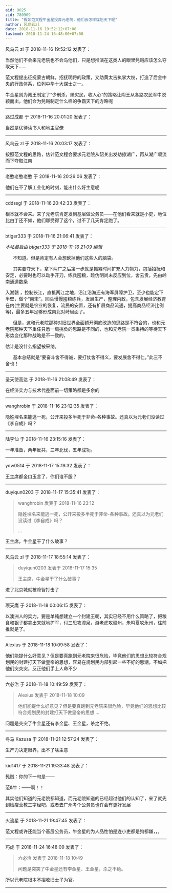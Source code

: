 ```yaml
---
aid: 9025
zid: 780909
title: "假如范文程牛金星投奔元老院，他们会怎样谋划天下呢"
author: 风鸟云zl
date: 2018-11-16 19:52:12+07:00
lastmod: 2018-11-24 16:48:00+07:00
---
```


风鸟云 zl 于 2018-11-16 19:52:12 发表了：

当然他们不会来元老院也不会鸟他们，只是想推演在这类人的眼里髡贼应该怎么夺取天下……

范文程提出征抚蒙古朝鲜，招抚明将的政策，又助黄太吉执掌大权，打造了后金中央的行政体系，位列中华十大谋士之一。

牛金星则为闯王制定了“少刑杀，赈灾民，收人心”的策略让闯王从各路农民军中脱颖而出，他们会为髡贼制定什么样的争霸天下的方略呢

---

路过成都 于 2018-11-16 20:01:20 发表了：

当然是优待读书人和地主官僚

---

风鸟云 zl 于 2018-11-16 20:03:17 发表了：

按照范文程的思路，估计范文程会要求元老院从韶关出发劫掠湖广，再从湖广顺流而下夺取江南

---

老憨老憨老憨 于 2018-11-16 20:26:06 发表了：

他们在不了解工业化的时刻，能出什么好主意呢

---

cddssgl 于 2018-11-16 20:42:33 发表了：

根本就不会来。来了元老院肯定发到基层做公务员——在他们看来就是小吏，地位比白丁还不如，他们哪受得了这个，过不了几天肯定跑了。

---

btiger333 于 2018-11-16 21:06:41 发表了：

_本帖最后由 btiger333 于 2018-11-16 21:09 编辑_

&nbsp; &nbsp;&nbsp; &nbsp;不知道。但是肯定有人会想砍掉他们这些人的脑袋。

&nbsp; &nbsp;&nbsp; &nbsp;其实要夺天下，拿下两广之后第一步就是抓紧时间扩充人力物力，包括招抚和安定，必要时也可以动手开刀，练兵囤粮，趁伪明尚未反应到位，舍云贵，先由岭南通道数条

入湘赣
，控制长江，直抵两江之地，沿江沿海还有海军屏障护卫，至少也能定下半壁，做个“南宋”。回头慢慢囤粮练兵，发展生产，整理内政。包含发展经济教育在内(主要就是农业的恢复，流民的安置，还有扩展商品流通，提高商品经济比例等)，最多五年足够形成南北对峙局面了。

&nbsp; &nbsp;&nbsp; &nbsp;但是，这和元老院那种对旧世界全面铺开彻底改造的思路是不符合的，也和元老院那种天下重任只愿一肩挑负的思路是不同的，也和元老院一贯秉持的等待天下形势变化那种战略是不一致的，

估计是没什么指望被采纳。

&nbsp; &nbsp;&nbsp; &nbsp;基本总结就是“要奋斗舍不得诚，要打仗舍不得义，要发展舍不得仁。”此三不舍也！

---

圣天使高达 于 2018-11-16 21:08:49 发表了：

在经济实力与技术代差面前一切策略都是多余的

---

wanghrobin 于 2018-11-16 23:12:35 发表了：

隐姓埋名来能逃一死，公开来投多半死于非命-各种事故。还真以为元老们没读过《李自成》吗？

---

陆李仙 于 2018-11-16 23:15:16 发表了：

一年准备，两年反共，三年北伐，五年成功。

---

ydw0514 于 2018-11-17 15:19:32 发表了：

王主席都金口玉言了，你们谁不服？

---

duyiqun0203 于 2018-11-17 15:35:41 发表了：

> wanghrobin 发表于 2018-11-16 23:12
>
> 隐姓埋名来能逃一死，公开来投多半死于非命-各种事故。还真以为元老们没读过《李自成》吗？
>
> ...

王主席，牛金星干了什么破事？

---

风鸟云 zl 于 2018-11-17 18:55:14 发表了：

> duyiqun0203 发表于 2018-11-17 15:35
>
> 王主席，牛金星干了什么破事？

进了北京城就被降智打击了

---

项天鹰 于 2018-11-18 00:06:15 发表了：

以澳洲人的实力，要是单纯想建立一个封建王朝，其实已经不用什么策略了，把粮食和银子都拿出来就地扩军，付三思攻漳泉，游老虎攻赣州，朱鸣夏攻永州，往前推就是了。

---

Alexius 于 2018-11-18 10:09:58 发表了：

他们能提什么好意见？但是要真跑到元老院来很危险，毕竟他们的思想比较符合规划民的封建打天下做皇帝的思想，容易在规划民内部引起一些不好的思潮，不如把他们突突突，反正他们手上人命不少

---

六必治 于 2018-11-18 10:49:59 发表了：

> Alexius 发表于 2018-11-18 10:09
>
> 他们能提什么好意见？但是要真跑到元老院来很危险，毕竟他们的思想比较符合规划民的封建打天下做皇帝的思想 ...

问题是突突了牛金星还有李金星、王金星，杀之不绝。

---

冬马 Kazusa 于 2018-11-21 12:57:24 发表了：

生产力决定眼界，出不了啥主意

---

kid1417 于 2018-11-21 19:33:48 发表了：

髡贼：你的下一句是——

范&amp;牛：——啊！！

其实他们知道的元老院都知道，而元老院知道的已经超过他们的认知了，来了就先到检疫营教三字经吧，或者去广州考个公务员也许会有更好发展

---

火流星 于 2018-11-21 19:47:45 发表了：

范文程或许还能当个基层公务员，牛金星的为人品性怕是连小吏都是狗都嫌，，，

---

巧虎 于 2018-11-24 16:48:09 发表了：

> 六必治 发表于 2018-11-18 10:49
>
> 问题是突突了牛金星还有李金星、王金星，杀之不绝。

所以元老院根本不招收旧士子为官。

---
